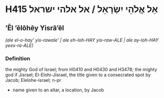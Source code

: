 # H415 אֵל אֱלֹהֵי יִשְׂרָאֵל / אל אלהי ישראל

## ʼÊl ʼĕlôhêy Yisrâʼêl

_(ale el-o-hay' yis-rawale' | ale eh-loh-HAY yis-raw-ALE | ale ay-loh-HAY yees-ra-ALE)_

### Definition

the mighty God of Israel; from H0410 and H0430 and H3478; the mighty god if Jisrael; El-Elohi-Jisrael, the title given to a consecrated spot by Jacob; Elelohe-israel; n-pr

- name given to an altar, a location, by Jacob
